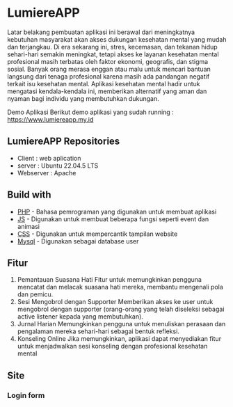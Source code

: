 # LumiereAPP

Latar belakang pembuatan aplikasi ini berawal dari meningkatnya kebutuhan masyarakat akan akses dukungan kesehatan mental yang mudah dan terjangkau. Di era sekarang ini, stres, kecemasan, dan tekanan hidup sehari-hari semakin meningkat, tetapi akses ke layanan kesehatan mental profesional masih terbatas oleh faktor ekonomi, geografis, dan stigma sosial. Banyak orang merasa enggan atau malu untuk mencari bantuan langsung dari tenaga profesional karena masih ada pandangan negatif terkait isu kesehatan mental. Aplikasi kesehatan mental hadir untuk mengatasi kendala-kendala ini, memberikan alternatif yang aman dan nyaman bagi individu yang membutuhkan dukungan.

Demo Aplikasi
Berikut demo aplikasi yang sudah running : https://www.lumiereapp.my.id

## LumiereAPP Repositories

- Client : web aplication
- server : Ubuntu 22.04.5 LTS
- Webserver : Apache


## Build with
- [PHP](https://www.php.net/) - Bahasa pemrograman yang digunakan untuk membuat aplikasi
- [JS](https://www.w3.org/wiki/JavaScript_best_practices) -  Digunakan untuk membuat beberapa fungsi seperti event dan animasi
- [CSS](https://www.w3.org/Style/CSS/Overview.en.html) - Digunakan untuk mempercantik tampilan website
- [Mysql](https://www.mysql.com/) - Digunakan sebagai database user




## Fitur

1. Pemantauan Suasana Hati Fitur untuk memungkinkan pengguna mencatat dan melacak suasana hati mereka, membantu mengenali pola dan pemicu.
2. Sesi Mengobrol dengan Supporter Memberikan akses ke user untuk mengobrol dengan supporter (orang-orang yang telah diseleksi sebagai active listener kepada yang membutuhkan).
3. Jurnal Harian Memungkinkan pengguna untuk menuliskan perasaan dan pengalaman mereka sehari-hari sebagai bentuk refleksi.
4. Konseling Online Jika memungkinkan, aplikasi dapat menyediakan fitur untuk menjadwalkan sesi konseling dengan profesional kesehatan mental


## Site

### Login form
[]()
